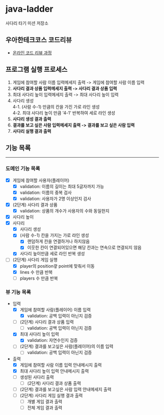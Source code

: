 # java-ladder

사다리 타기 미션 저장소

## 우아한테크코스 코드리뷰

- [온라인 코드 리뷰 과정](https://github.com/woowacourse/woowacourse-docs/blob/master/maincourse/README.md)

## 프로그램 실행 프로세스

1. 게임에 참여할 사람 이름 입력메세지 출력 -> 게임에 참여할 사람 이름 입력
2. **사다리 결과 상품 입력메세지 출력 -> 사다리 결과 상품 입력** 
3. 최대 사다리 높이 입력메세지 출력 -> 최대 사다리 높이 입력 
4. 사다리 생성<br>
   4-1. (사람 수-1) 만큼의 칸을 가진 가로 라인 생성<br>
   4-2. 최대 사다리 높이 만큼 '4-1' 반복하여 세로 라인 생성
5. **사다리 생성 결과 출력** 
6. **결과를 보고 싶은 사람 입력메세지 출력 -> 결과를 보고 싶은 사람 입력**
7. **사다리 실행 결과 출력**

## 기능 목록

---

### 도메인 기능 목록

- [x] 게임에 참여할 사용자(플레이어)
  - [x] validation: 이름의 길이는 최대 5글자까지 가능
  - [x] validation: 이름의 중복 검사
  - [x] validation: 사용자가 2명 이상인지 검사
- [x] (2단계) 사다리 결과 상품
  - [x] validation: 상품의 개수가 사용자의 수와 동일한지
- [x] 사다리 높이
- [x] 사다리
  - [x] 사다리 생성
  - [x] (사람 수-1) 칸을 가지는 가로 라인 생성
    - [x] 랜덤하게 칸을 연결하거나 하지않음
    - [x] 이웃한 칸이 연결되어있으면 해당 칸과는 연속으로 연결되지 않음
  - [x] 사다리 높이만큼 세로 라인 반복 생성
- [ ] (2단계) 사다리 게임 실행
  - [x] player의 position괗 point에 맞춰서 이동
  - [x] lines 수 만큼 반복
  - [ ] players 수 만큼 반복

### 뷰 기능 목록

- 입력
  - [x] 게임에 참여할 사람(플레이어) 이름 입력
    - [x] validation: 공백 입력이 아닌지 검증
  - [ ] (2단계) 사다리 결과 상품 입력
    - [ ] validation: 공백 입력이 아닌지 검증
  - [x] 최대 사다리 높이 입력
    - [x] validation: 자연수인지 검증
  - [ ] (2단계) 결과를 보고싶은 사람(플레이어)의 이름 입력
    - [ ] validation: 공백 입력이 아닌지 검증

- 출력
  - [x] 게임에 참여할 사람 이름 입력 안내메시지 출력
  - [x] 최대 사다리 높이 입력 안내메시지 출력
  - [ ] 생성된 사다리 출력
    - [ ] (2단계) 사다리 결과 상품 출력
  - [ ] (2단계) 결과를 보고싶은 사람 입력 안내메세지 출력
  - [ ] (2단계) 사다리 게임 실행 결과 출력
    - [ ] 개별 게임 결과 출력
    - [ ] 전체 게임 결과 출력
